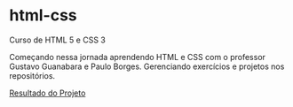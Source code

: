# html-css
 Curso de HTML 5 e CSS 3

Começando nessa jornada aprendendo HTML e CSS com o professor Gustavo Guanabara e Paulo Borges. Gerenciando exercícios e projetos nos repositórios.

<a href="https://rafatrujillo.github.io/html-css/desafios/d010/vendovideo.html">Resultado do Projeto</a>

<a href="https://rafatrujillo.github.io/html-css/exercicios/ex026/mq005/index.html">